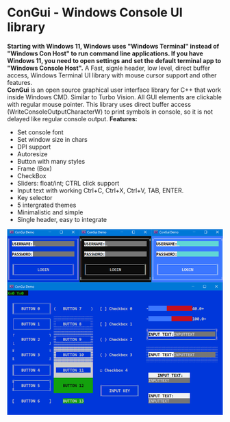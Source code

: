 # ConGui - Windows Console UI library
<b>Starting with Windows 11, Windows uses "Windows Terminal" instead of "Windows Con Host" to run command line applications. If you have Windows 11, you need to open settings and set the default terminal app to "Windows Console Host".</b>
A Fast, signle header, low level, direct buffer access, Windows Terminal UI library with mouse cursor support and other features.
<br>
<b>ConGui</b> is an open source graphical user interface library for C++ that work inside Windows CMD. Similar to Turbo Vision. All GUI elements are clickable with regular mouse pointer. This library uses direct buffer access (WriteConsoleOutputCharacterW) to print symbols in console, so it is not delayed like regular console output.
<b>Features:</b><br>
- Set console font<br>
- Set window size in chars<br>
- DPI support<br>
- Autoresize<br>
- Button with many styles<br>
- Frame (Box)<br>
- CheckBox<br>
- Sliders: float/int; CTRL click support<br>
- Input text with working Ctrl+C, Ctrl+X, Ctrl+V, TAB, ENTER.<br>
- Key selector<br>
- 5 intergrated themes<br>
- Minimalistic and simple<br>
- Single header, easy to integrate<br>

![alt text](https://github.com/KleskBY/ConGui/blob/master/img.jpg?raw=true)<br>
